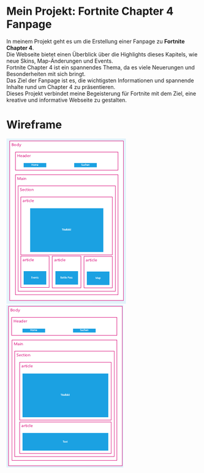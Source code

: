 # Mein Projekt: Fortnite Chapter 4 Fanpage

In meinem Projekt geht es um die Erstellung einer Fanpage zu **Fortnite Chapter 4**.  
Die Webseite bietet einen Überblick über die Highlights dieses Kapitels, wie neue Skins, Map-Änderungen und Events.  
Fortnite Chapter 4 ist ein spannendes Thema, da es viele Neuerungen und Besonderheiten mit sich bringt.  
Das Ziel der Fanpage ist es, die wichtigsten Informationen und spannende Inhalte rund um Chapter 4 zu präsentieren.  
Dieses Projekt verbindet meine Begeisterung für Fortnite mit dem Ziel, eine kreative und informative Webseite zu gestalten.  

# Wireframe

![Wireframe Home](https://github.com/BenjaminFredericObst/M293/blob/main/Projekt_Fabio/images/Wireframe-Home.png)
![Wireframe Unterseite](https://github.com/BenjaminFredericObst/M293/blob/main/Projekt_Fabio/images/Wireframe-Unterseite.png)
